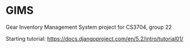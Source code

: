 # GIMS
Gear Inventory Management System project for CS3704, group 22

Starting tutorial:
https://docs.djangoproject.com/en/5.2/intro/tutorial01/
